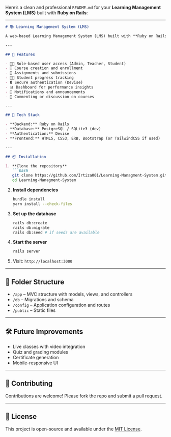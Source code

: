 Here’s a clean and professional `README.md` for your **Learning Management System (LMS)** built with **Ruby on Rails**:

---

````markdown
# 📚 Learning Management System (LMS)

A web-based Learning Management System (LMS) built with **Ruby on Rails**, designed to help institutions, instructors, and students manage and interact with courses online.

---

## 🚀 Features

- 👨‍🏫 Role-based user access (Admin, Teacher, Student)
- 📘 Course creation and enrollment
- 📝 Assignments and submissions
- 🧑‍🎓 Student progress tracking
- 🔒 Secure authentication (Devise)
- 📊 Dashboard for performance insights
- 📨 Notifications and announcements
- 💬 Commenting or discussion on courses

---

## 🔧 Tech Stack

- **Backend:** Ruby on Rails
- **Database:** PostgreSQL / SQLite3 (dev)
- **Authentication:** Devise
- **Frontend:** HTML5, CSS3, ERB, Bootstrap (or TailwindCSS if used)

---

## 📦 Installation

1. **Clone the repository**
   ```bash
   git clone https://github.com/Irtiza001/Learning-Managment-System.git
   cd Learning-Managment-System
````

2. **Install dependencies**

   ```bash
   bundle install
   yarn install --check-files
   ```

3. **Set up the database**

   ```bash
   rails db:create
   rails db:migrate
   rails db:seed # if seeds are available
   ```

4. **Start the server**

   ```bash
   rails server
   ```

5. Visit: `http://localhost:3000`

---

## 📁 Folder Structure

* `/app` – MVC structure with models, views, and controllers
* `/db` – Migrations and schema
* `/config` – Application configuration and routes
* `/public` – Static files

---

## 🛠️ Future Improvements

* Live classes with video integration
* Quiz and grading modules
* Certificate generation
* Mobile-responsive UI

---

## 🤝 Contributing

Contributions are welcome! Please fork the repo and submit a pull request.

---

## 📜 License

This project is open-source and available under the [MIT License](LICENSE).
